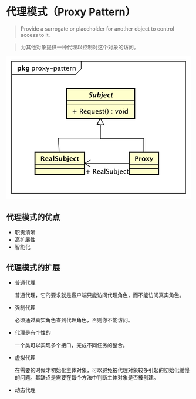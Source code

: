 # 代理模式（Proxy Pattern）

> Provide a surrogate or placeholder for another object to control access to it.

> 为其他对象提供一种代理以控制对这个对象的访问。

![proxy-pattern](../res/images/proxy-pattern.svg)

## 代理模式的优点

* 职责清晰
* 高扩展性
* 智能化

## 代理模式的扩展

* 普通代理

    普通代理，它的要求就是客户端只能访问代理角色，而不能访问真实角色。

* 强制代理

    必须通过真实角色查到代理角色，否则你不能访问。

* 代理是有个性的

    一个类可以实现多个接口，完成不同任务的整合。

* 虚拟代理

    在需要的时候才初始化主体对象，可以避免被代理对象较多引起的初始化缓慢的问题。其缺点是需要在每个方法中判断主体对象是否被创建。

* 动态代理
